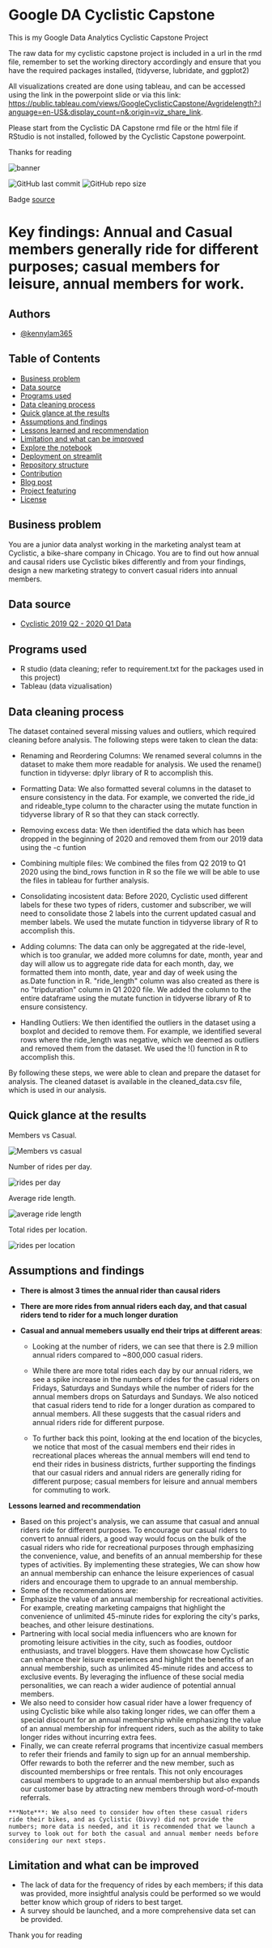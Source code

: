 # Google DA Cyclistic Capstone
This is my Google Data Analytics Cyclistic Capstone Project

The raw data for my cyclistic capstone project is included in a url in the rmd file, remember to set the working directory accordingly and ensure that you have the required packages installed, (tidyverse, lubridate, and ggplot2)

All visualizations created are done using tableau, and can be accessed using the link in the powerpoint slide or via this link: https://public.tableau.com/views/GoogleCyclisticCapstone/Avgridelength?:language=en-US&:display_count=n&:origin=viz_share_link. 

Please start from the Cyclistic DA Capstone rmd file or the html file if RStudio is not installed, followed by the Cyclistic Capstone powerpoint.

Thanks for reading

![banner](assets/cyclistic_banner.png)

![GitHub last commit](https://img.shields.io/github/last-commit/kennylam365/Google-DA-Cyclistic-Capstone)
![GitHub repo size](https://img.shields.io/github/repo-size/kennylam365/Google-DA-Cyclistic-Capstone)

Badge [source](https://shields.io/)

# Key findings: Annual and Casual members generally ride for different purposes; casual members for leisure, annual members for work.


## Authors

- [@kennylam365](https://www.github.com/kennylam365)

## Table of Contents

  - [Business problem](#business-problem)
  - [Data source](#data-source)
  - [Programs used](#programs-used)
  - [Data cleaning process](#data-cleaning-process)
  - [Quick glance at the results](#quick-glance-at-the-results)
  - [Assumptions and findings](#assumptions-and-Findings)
  - [Lessons learned and recommendation](#lessons-learned-and-recommendation)
  - [Limitation and what can be improved](#limitation-and-what-can-be-improved)
  - [Explore the notebook](#explore-the-notebook)
  - [Deployment on streamlit](#deployment-on-streamlit)
  - [Repository structure](#repository-structure)
  - [Contribution](#contribution)
  - [Blog post](#blog-post)
  - [Project featuring](#project-featuring)
  - [License](#license)




## Business problem

You are a junior data analyst working in the marketing analyst team at Cyclistic, a bike-share company in Chicago. You are to find out how annual and causal riders use Cyclistic bikes differently and from your findings, design a new marketing strategy to convert casual riders into annual members.


## Data source

- [Cyclistic 2019 Q2 - 2020 Q1 Data](https://divvy-tripdata.s3.amazonaws.com/index.html)

## Programs used

- R studio (data cleaning; refer to requirement.txt for the packages used in this project)
- Tableau (data vizualisation)

## Data cleaning process
The dataset contained several missing values and outliers, which required cleaning before analysis. The following steps were taken to clean the data:

- Renaming and Reordering Columns: We renamed several columns in the dataset to make them more readable for analysis. We used the rename() function in tidyverse: dplyr library of R to accomplish this.

- Formatting Data: We also formatted several columns in the dataset to ensure consistency in the data. For example, we converted the ride_id and rideable_type column to the character using the mutate function in tidyverse library of R so that they can stack correctly.

- Removing excess data: We then identified the data which has been dropped in the beginning of 2020 and removed them from our 2019 data using the -c funtion

- Combining multiple files: We combined the files from Q2 2019 to Q1 2020 using the bind_rows function in R so the file we will be able to use the files in tableau for further analysis.

- Consolidating incosistent data: Before 2020, Cyclistic used different labels for these two types of riders, customer and subscriber, we will need to consolidate those 2 labels into the current updated casual and member labels. We used the mutate function in tidyverse library of R to accomplish this.

- Adding columns: The data can only be aggregated at the ride-level, which is too granular, we added more columns for date, month, year and day will allow us to aggregate ride data for each month, day, we formatted them into month, date, year and day of week using the as.Date function in R. "ride_length" column was also created as there is no "tripduration" column in Q1 2020 file. We added the column to the entire dataframe using the mutate function in tidyverse library of R to ensure consistency.

- Handling Outliers: We then identified the outliers in the dataset using a boxplot and decided to remove them. For example, we identified several rows where the ride_length was negative, which we deemed as outliers and removed them from the dataset. We used the !() function in R to accomplish this.


By following these steps, we were able to clean and prepare the dataset for analysis. The cleaned dataset is available in the cleaned_data.csv file, which is used in our analysis.

## Quick glance at the results

Members vs Casual.

![Members vs casual](assets/total_members.png)

Number of rides per day.

![rides per day](assets/total_rides_day.png)

Average ride length.

![average ride length](assets/avg_ride_length.png)

Total rides per location.

![rides per location](assets/total_rides_location.png)


## Assumptions and findings

- **There is almost 3 times the annual rider than causal riders**
- **There are more rides from annual riders each day, and that casual riders tend to rider for a much longer duration**
- **Casual and annual memebers usually end their trips at different areas**:

  - Looking at the number of riders, we can see that there is 2.9 million annual riders compared to ~800,000 casual riders.

  - While there are more total rides each day by our annual riders, we see a spike increase in the numbers of rides for the casual riders on Fridays, Saturdays and Sundays while the number of riders for the annual members drops on Saturdays and Sundays. We also noticed that casual riders tend to ride for a longer duration as compared to annual members. All these suggests that the casual riders and annual riders ride for different purpose. 

  - To further back this point, looking at the end location of the bicycles, we notice that most of the casual members end their rides in recreational places whereas the annual members will end tend to end their rides in business districts, further supporting the findings that our casual riders and annual riders are generally riding for different purpose; casual members for leisure and annual members for commuting to work.


 **Lessons learned and recommendation**

- Based on this project's analysis, we can assume that casual and annual riders ride for different purposes. To encourage our casual riders to convert to annual riders, a good way would focus on the bulk of the casual riders who ride for recreational purposes through emphasizing the convenience, value, and benefits of an annual membership for these types of activities. By implementing these strategies, We can show how an annual membership can enhance the leisure experiences of casual riders and encourage them to upgrade to an annual membership.
- Some of the recommendations are:
-    Emphasize the value of an annual membership for recreational activities. For example, creating marketing campaigns that highlight the convenience of unlimited 45-minute rides for exploring the city's parks, beaches, and other leisure destinations. 
-    Partnering with local social media influencers who are known for promoting leisure activities in the city, such as foodies, outdoor enthusiasts, and travel bloggers. Have them showcase how Cyclistic can enhance their leisure experiences and highlight the benefits of an annual membership, such as unlimited 45-minute rides and access to exclusive events. By leveraging the influence of these social media personalities, we can reach a wider audience of potential annual members.
-    We also need to consider how casual rider have a lower frequency of using Cyclistic bike while also taking longer rides, we can offer them a special discount for an annual membership while emphasizing the value of an annual membership for infrequent riders, such as the ability to take longer rides without incurring extra fees.
-    Finally, we can create referral programs that incentivize casual members to refer their friends and family to sign up for an annual membership. Offer rewards to both the referrer and the new member, such as discounted memberships or free rentals. This not only encourages casual members to upgrade to an annual membership but also expands our customer base by attracting new members through word-of-mouth referrals.

    ***Note***: We also need to consider how often these casual riders ride their bikes, and as Cyclistic (Divvy) did not provide the numbers; more data is needed, and it is recommended that we launch a survey to look out for both the casual and annual member needs before considering our next steps.

## Limitation and what can be improved

- The lack of data for the frequency of rides by each members; if this data was provided, more insightful analysis could be performed so we would better know which group of riders to best target.
- A survey should be launched, and a more comprehensive data set can be provided.


Thank you for reading

